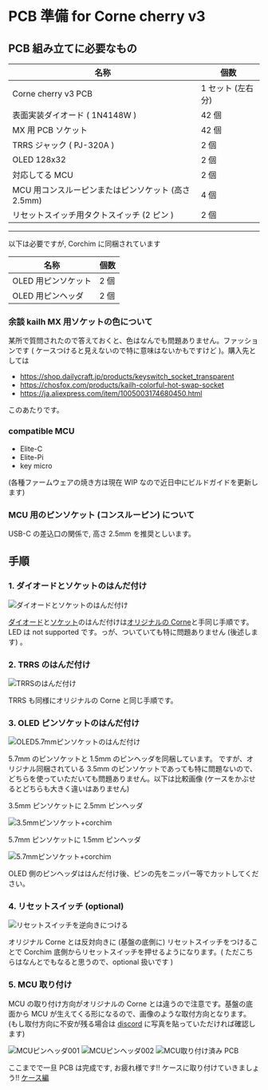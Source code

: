 # PCB 準備 for Corne cherry v3

## PCB 組み立てに必要なもの

| 名称                                                | 個数              |
| --------------------------------------------------- | ----------------- |
| Corne cherry v3 PCB                                 | 1 セット (左右分) |
| 表面実装ダイオード ( 1N4148W )                      | 42 個             |
| MX 用 PCB ソケット                                  | 42 個             |
| TRRS ジャック ( PJ-320A )                           | 2 個              |
| OLED 128x32                                         | 2 個              |
| 対応してる MCU                                      | 2 個              |
| MCU 用コンスルーピンまたはピンソケット (高さ 2.5mm) | 4 個              |
| リセットスイッチ用タクトスイッチ (2 ピン )          | 2 個              |

---

以下は必要ですが, Corchim に同梱されています

| 名称                | 個数 |
| ------------------- | ---- |
| OLED 用ピンソケット | 2 個 |
| OLED 用ピンヘッダ   | 2 個 |

### 余談 kailh MX 用ソケットの色について

某所で質問されたので答えておくと、色はなんでも問題ありません。ファッションです ( ケースつけると見えないので特に意味はないかもですけど )。購入先としては

- https://shop.dailycraft.jp/products/keyswitch_socket_transparent
- https://chosfox.com/products/kailh-colorful-hot-swap-socket
- https://ja.aliexpress.com/item/1005003174680450.html

このあたりです。

### compatible MCU

- Elite-C
- Elite-Pi
- key micro

(各種ファームウェアの焼き方は現在 WIP なので近日中にビルドガイドを更新します)

### MCU 用のピンソケット (コンスルーピン) について

USB-C の差込口の関係で, 高さ 2.5mm を推奨としいます。

## 手順

### 1. ダイオードとソケットのはんだ付け

![ダイオードとソケットのはんだ付け](../img/pcb-diode-socket.jpg)

[ダイオード](https://github.com/foostan/crkbd/blob/main/corne-cherry/doc/v3/buildguide_jp.md#%E3%83%80%E3%82%A4%E3%82%AA%E3%83%BC%E3%83%89)と[ソケット](https://github.com/foostan/crkbd/blob/main/corne-cherry/doc/v3/buildguide_jp.md#pcb%E3%82%BD%E3%82%B1%E3%83%83%E3%83%88)のはんだ付けは[オリジナルの Corne](https://github.com/foostan/crkbd/blob/main/corne-cherry/doc/v3/buildguide_jp.md)と手同じ手順です。
LED は not supported です。っが、ついていても特に問題ありません (後述します) 。

### 2. TRRS のはんだ付け

![TRRSのはんだ付け](../img/pcb-diode-socket-trrs.jpg)

TRRS も同様にオリジナルの Corne と同じ手順です。

### 3. OLED ピンソケットのはんだ付け

![OLED5.7mmピンソケットのはんだ付け](../img/pcb-diode-socket-trrs-oled.jpg)

5.7mm のピンソケットと 1.5mm のピンヘッダを同梱しています。
ですが、オリジナル同梱されている 3.5mm のピンソケットであっても特に問題ないので、どちらを使っていただいても問題ありません。以下は比較画像 (ケースをかぶせるとどちらも大きく違いはありません)

3.5mm ピンソケットに 2.5mm ピンヘッダ

![3.5mmピンソケット+corchim](../img/oled-3.5mm.jpg)

5.7mm ピンソケットに 1.5mm ピンヘッダ

![5.7mmピンソケット+corchim](../img/oled-5.7mm.jpg)

OLED 側のピンヘッダははんだ付け後、ピンの先をニッパー等でカットしてください。

### 4. リセットスイッチ (optional)

![リセットスイッチを逆向きにつける](../img/pcb-diode-socket-trrs-oled-reset-sw.jpg)

オリジナル Corne とは反対向きに (基盤の底側に) リセットスイッチをつけることで Corchim 底側からリセットスイッチを押せるようになります。( ただこちらはなんとでもなると思うので、optional 扱いです )

### 5. MCU 取り付け

MCU の取り付け方向がオリジナルの Corne とは違うので注意です。基盤の底面から MCU が生えてくる形になるので、画像のような取付方向となります。(もし取付方向に不安が残る場合は [discord](https://discord.gg/tuykB7h5d9) に写真を貼っていただければ確認します)

![MCUピンヘッダ001](../img/mcu-pin-header-001.jpg)
![MCUピンヘッダ002](../img/mcu-pin-header-002.jpg)
![MCU取り付け済み PCB](../img/completed-pcb.jpg)

ここまでで一旦 PCB は完成です, お疲れ様です!! ケースに取り付けていきましょう!! [ケース編](./corchim-cherry-v3.md)
